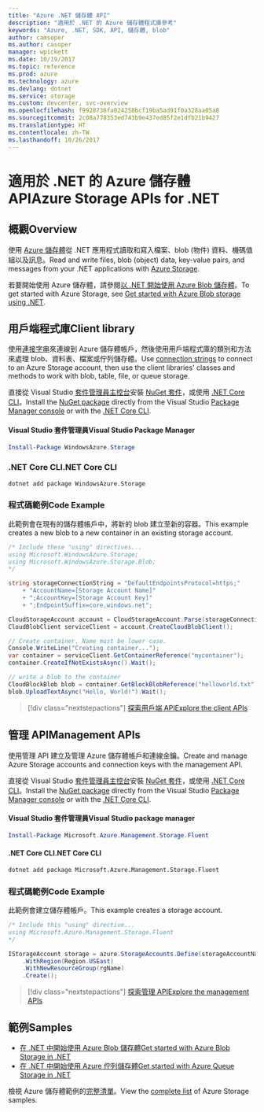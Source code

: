 ```yaml
---
title: "Azure .NET 儲存體 API"
description: "適用於 .NET 的 Azure 儲存體程式庫參考"
keywords: "Azure, .NET, SDK, API, 儲存體, blob"
author: camsoper
ms.author: casoper
manager: wpickett
ms.date: 10/19/2017
ms.topic: reference
ms.prod: azure
ms.technology: azure
ms.devlang: dotnet
ms.service: storage
ms.custom: devcenter, svc-overview
ms.openlocfilehash: f9928736fa024258bcf19ba5ad91f0a328aa05a8
ms.sourcegitcommit: 2c08a778353ed743b9e437ed85f2e1dfb21b9427
ms.translationtype: HT
ms.contentlocale: zh-TW
ms.lasthandoff: 10/26/2017
---
```

# <a name="azure-storage-apis-for-net"></a><span data-ttu-id="5bc2a-104">適用於 .NET 的 Azure 儲存體 API</span><span class="sxs-lookup"><span data-stu-id="5bc2a-104">Azure Storage APIs for .NET</span></span>

## <a name="overview"></a><span data-ttu-id="5bc2a-105">概觀</span><span class="sxs-lookup"><span data-stu-id="5bc2a-105">Overview</span></span>

<span data-ttu-id="5bc2a-106">使用 [Azure 儲存體](https://review.docs.microsoft.com/en-us/azure/storage/storage-introduction)從 .NET 應用程式讀取和寫入檔案、blob (物件) 資料、機碼值組以及訊息。</span><span class="sxs-lookup"><span data-stu-id="5bc2a-106">Read and write files, blob (object) data, key-value pairs, and messages from your .NET applications with [Azure Storage](https://review.docs.microsoft.com/en-us/azure/storage/storage-introduction).</span></span>

<span data-ttu-id="5bc2a-107">若要開始使用 Azure 儲存體，請參閱[以 .NET 開始使用 Azure Blob 儲存體](/azure/storage/storage-dotnet-how-to-use-blobs)。</span><span class="sxs-lookup"><span data-stu-id="5bc2a-107">To get started with Azure Storage, see [Get started with Azure Blob storage using .NET](/azure/storage/storage-dotnet-how-to-use-blobs).</span></span>

## <a name="client-library"></a><span data-ttu-id="5bc2a-108">用戶端程式庫</span><span class="sxs-lookup"><span data-stu-id="5bc2a-108">Client library</span></span>

<span data-ttu-id="5bc2a-109">使用[連接字串](/azure/storage/storage-create-storage-account#manage-your-storage-account)來連線到 Azure 儲存體帳戶，然後使用用戶端程式庫的類別和方法來處理 blob、資料表、檔案或佇列儲存體。</span><span class="sxs-lookup"><span data-stu-id="5bc2a-109">Use [connection strings](/azure/storage/storage-create-storage-account#manage-your-storage-account) to connect to an Azure Storage account, then use the client libraries' classes and methods to work with blob, table, file, or queue storage.</span></span>

<span data-ttu-id="5bc2a-110">直接從 Visual Studio [套件管理員主控台][PackageManager]安裝 [NuGet 套件](https://www.nuget.org/packages/WindowsAzure.Storage)，或使用 [.NET Core CLI][DotNetCLI]。</span><span class="sxs-lookup"><span data-stu-id="5bc2a-110">Install the [NuGet package](https://www.nuget.org/packages/WindowsAzure.Storage) directly from the Visual Studio [Package Manager console][PackageManager] or with the [.NET Core CLI][DotNetCLI].</span></span>

#### <a name="visual-studio-package-manager"></a><span data-ttu-id="5bc2a-111">Visual Studio 套件管理員</span><span class="sxs-lookup"><span data-stu-id="5bc2a-111">Visual Studio Package Manager</span></span>

```powershell
Install-Package WindowsAzure.Storage
```

### <a name="net-core-cli"></a><span data-ttu-id="5bc2a-112">.NET Core CLI</span><span class="sxs-lookup"><span data-stu-id="5bc2a-112">.NET Core CLI</span></span>

```bash
dotnet add package WindowsAzure.Storage
```

### <a name="code-example"></a><span data-ttu-id="5bc2a-113">程式碼範例</span><span class="sxs-lookup"><span data-stu-id="5bc2a-113">Code Example</span></span>

<span data-ttu-id="5bc2a-114">此範例會在現有的儲存體帳戶中，將新的 blob 建立至新的容器。</span><span class="sxs-lookup"><span data-stu-id="5bc2a-114">This example creates a new blob to a new container in an existing storage account.</span></span>

```csharp
/* Include these "using" directives...
using Microsoft.WindowsAzure.Storage;
using Microsoft.WindowsAzure.Storage.Blob;
*/

string storageConnectionString = "DefaultEndpointsProtocol=https;"
    + "AccountName=[Storage Account Name]"
    + ";AccountKey=[Storage Account Key]"
    + ";EndpointSuffix=core.windows.net";

CloudStorageAccount account = CloudStorageAccount.Parse(storageConnectionString);
CloudBlobClient serviceClient = account.CreateCloudBlobClient();

// Create container. Name must be lower case.
Console.WriteLine("Creating container...");
var container = serviceClient.GetContainerReference("mycontainer");
container.CreateIfNotExistsAsync().Wait();

// write a blob to the container
CloudBlockBlob blob = container.GetBlockBlobReference("helloworld.txt");
blob.UploadTextAsync("Hello, World!").Wait();
```

> [!div class="nextstepactions"]
> [<span data-ttu-id="5bc2a-115">探索用戶端 API</span><span class="sxs-lookup"><span data-stu-id="5bc2a-115">Explore the client APIs</span></span>](/dotnet/api/overview/azure/storage/client)

## <a name="management-apis"></a><span data-ttu-id="5bc2a-116">管理 API</span><span class="sxs-lookup"><span data-stu-id="5bc2a-116">Management APIs</span></span>

<span data-ttu-id="5bc2a-117">使用管理 API 建立及管理 Azure 儲存體帳戶和連線金鑰。</span><span class="sxs-lookup"><span data-stu-id="5bc2a-117">Create and manage Azure Storage accounts and connection keys with the management API.</span></span>

<span data-ttu-id="5bc2a-118">直接從 Visual Studio [套件管理員主控台][PackageManager]安裝 [NuGet 套件](https://www.nuget.org/packages/Microsoft.Azure.Management.Storage.Fluent)，或使用 [.NET Core CLI][DotNetCLI]。</span><span class="sxs-lookup"><span data-stu-id="5bc2a-118">Install the [NuGet package](https://www.nuget.org/packages/Microsoft.Azure.Management.Storage.Fluent) directly from the Visual Studio [Package Manager console][PackageManager] or with the [.NET Core CLI][DotNetCLI].</span></span>

#### <a name="visual-studio-package-manager"></a><span data-ttu-id="5bc2a-119">Visual Studio 套件管理員</span><span class="sxs-lookup"><span data-stu-id="5bc2a-119">Visual Studio package manager</span></span>

```powershell
Install-Package Microsoft.Azure.Management.Storage.Fluent
```

#### <a name="net-core-cli"></a><span data-ttu-id="5bc2a-120">.NET Core CLI</span><span class="sxs-lookup"><span data-stu-id="5bc2a-120">.NET Core CLI</span></span>

````bash
dotnet add package Microsoft.Azure.Management.Storage.Fluent
````

### <a name="code-example"></a><span data-ttu-id="5bc2a-121">程式碼範例</span><span class="sxs-lookup"><span data-stu-id="5bc2a-121">Code Example</span></span>

<span data-ttu-id="5bc2a-122">此範例會建立儲存體帳戶。</span><span class="sxs-lookup"><span data-stu-id="5bc2a-122">This example creates a storage account.</span></span>

```csharp
/* Include this "using" directive...
using Microsoft.Azure.Management.Storage.Fluent
*/

IStorageAccount storage = azure.StorageAccounts.Define(storageAccountName)
    .WithRegion(Region.USEast)
    .WithNewResourceGroup(rgName)
    .Create();
```

> [!div class="nextstepactions"]
> [<span data-ttu-id="5bc2a-123">探索管理 API</span><span class="sxs-lookup"><span data-stu-id="5bc2a-123">Explore the management APIs</span></span>](/dotnet/api/overview/azure/storage/management)

## <a name="samples"></a><span data-ttu-id="5bc2a-124">範例</span><span class="sxs-lookup"><span data-stu-id="5bc2a-124">Samples</span></span>

* [<span data-ttu-id="5bc2a-125">在 .NET 中開始使用 Azure Blob 儲存體</span><span class="sxs-lookup"><span data-stu-id="5bc2a-125">Get started with Azure Blob Storage in .NET</span></span>](https://azure.microsoft.com/resources/samples/storage-blob-dotnet-getting-started/) 
* [<span data-ttu-id="5bc2a-126">在 .NET 中開始使用 Azure 佇列儲存體</span><span class="sxs-lookup"><span data-stu-id="5bc2a-126">Get started with Azure Queue Storage in .NET</span></span>](https://azure.microsoft.com/resources/samples/storage-queue-dotnet-getting-started/)

<span data-ttu-id="5bc2a-127">檢視 Azure 儲存體範例的[完整清單](https://azure.microsoft.com/resources/samples/?platform=dotnet&term=storage)。</span><span class="sxs-lookup"><span data-stu-id="5bc2a-127">View the [complete list](https://azure.microsoft.com/resources/samples/?platform=dotnet&term=storage) of Azure Storage samples.</span></span>

[PackageManager]: https://docs.microsoft.com/nuget/tools/package-manager-console
[DotNetCLI]: https://docs.microsoft.com/dotnet/core/tools/dotnet-add-package